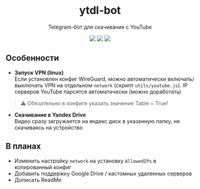 <h1 align="center">ytdl-bot</h1>
<p align="center">Telegram-бот для скачивания с YouTube</p>

<div align="center">
<img src="https://img.shields.io/badge/MIT-green?style=for-the-badge"/>
<img src="https://img.shields.io/badge/JavaScript-323330?style=for-the-badge&logo=javascript&logoColor=F7DF1E"/>
<img src="https://img.shields.io/badge/Telegram-2CA5E0?style=for-the-badge"/>
</div>

## Особенности
- <b>Запуск VPN (linux)</b>
<br/>Если установлен конфиг WireGuard, можно автоматически включать/выключать VPN на отдельном ```network``` (скрипт ```utils/youtube.js```). IP серверов YouTube парсятся автоматически (можно доработать)
> ⚠️ Обязательно в конфиге указать значение Table = True!
- <b>Скачивание в Yandex Drive</b>
<br/>Видео сразу загружается на яндекс диск в указанную папку, не скачиваясь на устройство

## В планах
- Изменить настройку ```network``` на установку ```AllowedIPs``` в копированный конфиг
- Добавить поддержку Google Drive / кастомных удаленных серверов
- Дописать ReadMe
